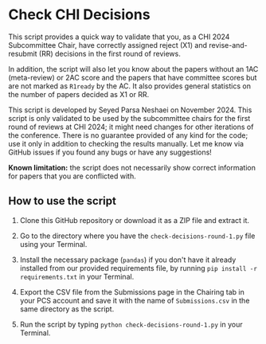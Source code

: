 # Check CHI Decisions

This script provides a quick way to validate that you, as a CHI 2024 Subcommittee Chair, have correctly assigned reject (X1) and revise-and-resubmit (RR) decisions in the first round of reviews.

In addition, the script will also let you know about the papers without an 1AC (meta-review) or 2AC score and the papers that have committee scores but are not marked as `R1ready` by the AC. It also provides general statistics on the number of papers decided as X1 or RR.

This script is developed by Seyed Parsa Neshaei on November 2024. This script is only validated to be used by the subcommittee chairs for the first round of reviews at CHI 2024; it might need changes for other iterations of the conference. There is no guarantee provided of any kind for the code; use it only in addition to checking the results manually. Let me know via GitHub issues if you found any bugs or have any suggestions!

**Known limitation:** the script does not necessarily show correct information for papers that you are conflicted with.

## How to use the script

1. Clone this GitHub repository or download it as a ZIP file and extract it.

2. Go to the directory where you have the `check-decisions-round-1.py` file using your Terminal.

3. Install the necessary package (`pandas`) if you don't have it already installed from our provided requirements file, by running `pip install -r requirements.txt` in your Terminal.

4. Export the CSV file from the Submissions page in the Chairing tab in your PCS account and save it with the name of `Submissions.csv` in the same directory as the script.

5. Run the script by typing `python check-decisions-round-1.py` in your Terminal.

